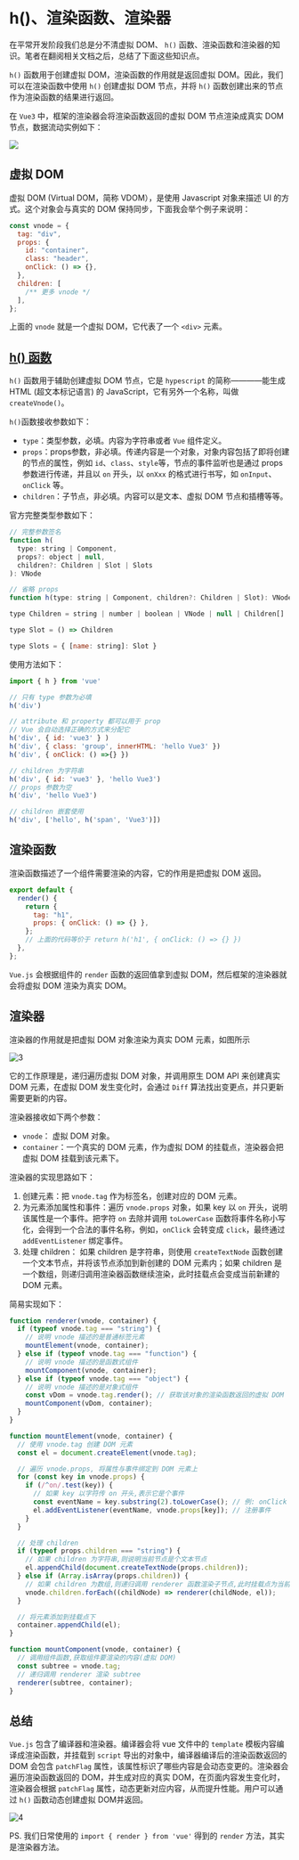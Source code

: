 # h()、渲染函数、渲染器

在平常开发阶段我们总是分不清虚拟 DOM、 `h()` 函数、渲染函数和渲染器的知识。笔者在翻阅相关文档之后，总结了下面这些知识点。

`h()` 函数用于创建虚拟 DOM，渲染函数的作用就是返回虚拟 DOM。因此，我们可以在渲染函数中使用 `h()` 创建虚拟 DOM 节点，并将 `h()` 函数创建出来的节点作为渲染函数的结果进行返回。

在 `Vue3` 中，框架的渲染器会将渲染函数返回的虚拟 DOM 节点渲染成真实 DOM 节点，数据流动实例如下：

![](https://gitee.com/YD580230/pic/raw/master/202403271013272.png)



## 虚拟 DOM

虚拟 DOM (Virtual DOM，简称 VDOM），是使用 Javascript 对象来描述 UI 的方式。这个对象会与真实的 DOM 保持同步，下面我会举个例子来说明：

```js
const vnode = {
  tag: "div",
  props: {
    id: "container",
    class: "header",
    onClick: () => {},
  },
  children: [
    /** 更多 vnode */
  ],
};

```

上面的 `vnode` 就是一个虚拟 DOM，它代表了一个 `<div>` 元素。



## [h() 函数](https://cn.vuejs.org/api/render-function.html#h)

`h()` 函数用于辅助创建虚拟 DOM 节点，它是 `hypescript` 的简称————能生成 HTML (超文本标记语言) 的 JavaScript，它有另外一个名称，叫做 `createVnode()`。


`h()`函数接收参数如下：

- `type`：类型参数，必填。内容为字符串或者 `Vue` 组件定义。
- `props`：props参数，非必填。传递内容是一个对象，对象内容包括了即将创建的节点的属性，例如 `id`、`class`、`style`等，节点的事件监听也是通过 props 参数进行传递，并且以 `on` 开头，以 `onXxx` 的格式进行书写，如 `onInput`、`onClick` 等。
- `children`：子节点，非必填。内容可以是文本、虚拟 DOM 节点和插槽等等。

官方完整类型参数如下：

```js
// 完整参数签名
function h(
  type: string | Component,
  props?: object | null,
  children?: Children | Slot | Slots
): VNode

// 省略 props
function h(type: string | Component, children?: Children | Slot): VNode

type Children = string | number | boolean | VNode | null | Children[]

type Slot = () => Children

type Slots = { [name: string]: Slot }
```

使用方法如下：

```js
import { h } from 'vue'

// 只有 type 参数为必填
h('div')

// attribute 和 property 都可以用于 prop 
// Vue 会自动选择正确的方式来分配它
h('div', { id: 'vue3' } )
h('div', { class: 'group', innerHTML: 'hello Vue3' })
h('div', { onClick: () =>{} })

// children 为字符串
h('div', { id: 'vue3' }, 'hello Vue3')
// props 参数为空
h('div', 'hello Vue3')

// children 嵌套使用
h('div', ['hello', h('span', 'Vue3')])
```

## 渲染函数

渲染函数描述了一个组件需要渲染的内容，它的作用是把虚拟 DOM 返回。

```js
export default {
  render() {
    return {
      tag: "h1",
      props: { onClick: () => {} },
    };
    // 上面的代码等价于 return h('h1', { onClick: () => {} })
  },
};
```
`Vue.js` 会根据组件的 `render` 函数的返回值拿到虚拟 DOM，然后框架的渲染器就会将虚拟 DOM 渲染为真实 DOM。

## 渲染器

渲染器的作用就是把虚拟 DOM 对象渲染为真实 DOM 元素，如图所示

![3](https://gitee.com/YD580230/pic/raw/master/202403271014563.png)

它的工作原理是，递归遍历虚拟 DOM 对象，并调用原生 DOM API 来创建真实 DOM 元素，在虚拟 DOM 发生变化时，会通过 `Diff` 算法找出变更点，并只更新需要更新的内容。

渲染器接收如下两个参数：

- `vnode`： 虚拟 DOM 对象。
- `container`：一个真实的 DOM 元素，作为虚拟 DOM 的挂载点，渲染器会把虚拟 DOM 挂载到该元素下。

渲染器的实现思路如下：

1. 创建元素：把 `vnode.tag` 作为标签名，创建对应的 DOM 元素。
2. 为元素添加属性和事件：遍历 `vnode.props` 对象，如果 key 以 `on` 开头，说明该属性是一个事件。把字符 `on` 去除并调用 `toLowerCase` 函数将事件名称小写化，会得到一个合法的事件名称，例如，`onClick` 会转变成 `click`，最终通过 `addEventListener` 绑定事件。
3. 处理 children： 如果 children 是字符串，则使用 `createTextNode` 函数创建一个文本节点，并将该节点添加到新创建的 DOM 元素内；如果 children 是一个数组，则递归调用渲染器函数继续渲染，此时挂载点会变成当前新建的 DOM 元素。

简易实现如下：

```js
function renderer(vnode, container) {
  if (typeof vnode.tag === "string") {
    // 说明 vnode 描述的是普通标签元素
    mountElement(vnode, container);
  } else if (typeof vnode.tag === "function") {
    // 说明 vnode 描述的是函数式组件
    mountComponent(vnode, container);
  } else if (typeof vnode.tag === "object") {
    // 说明 vnode 描述的是对象式组件
    const vDom = vnode.tag.render(); // 获取该对象的渲染函数返回的虚拟 DOM
    mountComponent(vDom, container);
  }
}

function mountElement(vnode, container) {
  // 使用 vnode.tag 创建 DOM 元素
  const el = document.createElement(vnode.tag);

  // 遍历 vnode.props, 将属性与事件绑定到 DOM 元素上
  for (const key in vnode.props) {
    if (/^on/.test(key)) {
      // 如果 key 以字符传 on 开头,表示它是个事件
      const eventName = key.substring(2).toLowerCase(); // 例: onClick -> click
      el.addEventListener(eventName, vnode.props[key]); // 注册事件
    }
  }

  // 处理 children
  if (typeof props.children === "string") {
    // 如果 children 为字符串,则说明当前节点是个文本节点
    el.appendChild(document.createTextNode(props.children));
  } else if (Array.isArray(props.children)) {
    // 如果 children 为数组,则递归调用 renderer 函数渲染子节点,此时挂载点为当前节点
    vnode.children.forEach((childNode) => renderer(childNode, el));
  }

  // 将元素添加到挂载点下
  container.appendChild(el);
}

function mountComponent(vnode, container) {
  // 调用组件函数,获取组件要渲染的内容(虚拟 DOM)
  const subtree = vnode.tag;
  // 递归调用 renderer 渲染 subtree
  renderer(subtree, container);
}

```

## 总结

`Vue.js` 包含了编译器和渲染器。编译器会将 vue 文件中的 `template` 模板内容编译成渲染函数，并挂载到 `script` 导出的对象中，编译器编译后的渲染函数返回的 DOM 会包含 `patchFlag` 属性，该属性标识了哪些内容是会动态变更的。渲染器会遍历渲染函数返回的 DOM，并生成对应的真实 DOM，在页面内容发生变化时，渲染器会根据 `patchFlag` 属性，动态更新对应内容，从而提升性能。用户可以通过 `h()` 函数动态创建虚拟 DOM并返回。

![4](https://gitee.com/YD580230/pic/raw/master/202403271015536.png)

PS. 我们日常使用的 `import { render } from 'vue'` 得到的 `render` 方法，其实是渲染器方法。

